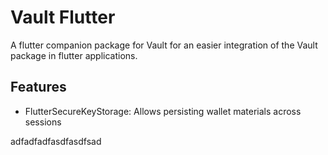 # Vault Flutter

A flutter companion package for Vault for an easier integration of the Vault package 
in flutter applications.

## Features

- FlutterSecureKeyStorage: Allows persisting wallet materials across sessions

adfadfadfasdfasdfsad
